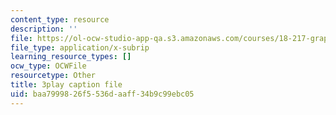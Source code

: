 ```yaml
---
content_type: resource
description: ''
file: https://ol-ocw-studio-app-qa.s3.amazonaws.com/courses/18-217-graph-theory-and-additive-combinatorics-fall-2019/baa7999826f5536daaff34b9c99ebc05_MlYhHsq_tOU.vtt
file_type: application/x-subrip
learning_resource_types: []
ocw_type: OCWFile
resourcetype: Other
title: 3play caption file
uid: baa79998-26f5-536d-aaff-34b9c99ebc05
---
```

